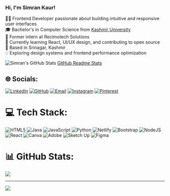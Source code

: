 

### Hi, I'm Simran Kaur!

🧑‍💻 Frontend Developer passionate about building intuitive and responsive user interfaces<br/>
🎓 Bachelor's in Computer Science from [Kashmir University](https://www.kashmiruniversity.net/)<br/>
💼 Former intern at Recimotech Solutions<br/>
🌱 Currently learning React, UI/UX design, and contributing to open source<br/>
📍 Based in Srinagar, Kashmir<br/>
💡 Exploring design systems and frontend performance optimization<br/>


![Simran's GitHub Stats](https://github-readme-stats.vercel.app/api?username=simran-kaur1&count_private=true&show_icons=true&theme=radical&hide_rank=false)
[GitHub Readme Stats](https://github.com/anuraghazra/github-readme-stats)


## 🌐 Socials:

[![LinkedIn](https://img.shields.io/badge/LinkedIn-blue?style=for-the-badge&logo=linkedin)](https://www.linkedin.com/in/simran-kaur-53a0732b7)
[![GitHub](https://img.shields.io/badge/GitHub-181717?style=for-the-badge&logo=github)](https://github.com/simrankaur81763)
[![Email](https://img.shields.io/badge/Email-D14836?style=for-the-badge&logo=gmail&logoColor=white)](mailto:simrankaur81763@gmail.com)
[![Instagram](https://img.shields.io/badge/Instagram-E4405F?style=for-the-badge&logo=instagram&logoColor=white)](https://www.instagram.com/__simrannn.xo)
[![Pinterest](https://img.shields.io/badge/Pinterest-BD081C?style=for-the-badge&logo=pinterest&logoColor=white)](https://pin.it/6mTq6htHU)


# 💻 Tech Stack:
![HTML5](https://img.shields.io/badge/html5-%23E34F26.svg?style=for-the-badge&logo=html5&logoColor=white) ![Java](https://img.shields.io/badge/java-%23ED8B00.svg?style=for-the-badge&logo=openjdk&logoColor=white) ![JavaScript](https://img.shields.io/badge/javascript-%23323330.svg?style=for-the-badge&logo=javascript&logoColor=%23F7DF1E) ![Python](https://img.shields.io/badge/python-3670A0?style=for-the-badge&logo=python&logoColor=ffdd54) ![Netlify](https://img.shields.io/badge/netlify-%23000000.svg?style=for-the-badge&logo=netlify&logoColor=#00C7B7) ![Bootstrap](https://img.shields.io/badge/bootstrap-%238511FA.svg?style=for-the-badge&logo=bootstrap&logoColor=white) ![NodeJS](https://img.shields.io/badge/node.js-6DA55F?style=for-the-badge&logo=node.js&logoColor=white) ![React](https://img.shields.io/badge/react-%2320232a.svg?style=for-the-badge&logo=react&logoColor=%2361DAFB) ![Canva](https://img.shields.io/badge/Canva-%2300C4CC.svg?style=for-the-badge&logo=Canva&logoColor=white) ![Adobe](https://img.shields.io/badge/adobe-%23FF0000.svg?style=for-the-badge&logo=adobe&logoColor=white) ![Sketch Up](https://img.shields.io/badge/SketchUp-005F9E?style=for-the-badge&logo=sketchup&logoColor=white) ![Figma](https://img.shields.io/badge/figma-%23F24E1E.svg?style=for-the-badge&logo=figma&logoColor=white)
# 📊 GitHub Stats:
![](https://github-readme-stats.vercel.app/api?username=simran-kaur1&theme=dark&hide_border=false&include_all_commits=false&count_private=false)<br/>



---
[![](https://visitcount.itsvg.in/api?id=simran-kaur1&icon=0&color=0)](https://visitcount.itsvg.in)

<!-- Proudly created with GPRM ( https://gprm.itsvg.in ) -->
